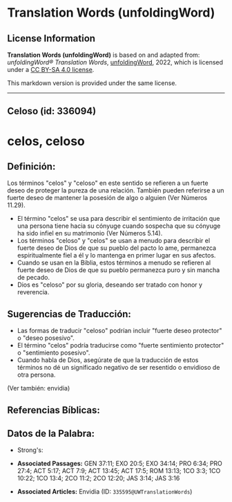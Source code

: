 # Translation Words (unfoldingWord)

## License Information

**Translation Words (unfoldingWord)** is based on and adapted from: _unfoldingWord® Translation Words_, [unfoldingWord](https://unfoldingword.org/utw), 2022, which is licensed under a [CC BY-SA 4.0 license](https://creativecommons.org/licenses/by-sa/4.0/legalcode.en).

This markdown version is provided under the same license.



--------------------------------

## Celoso (id: 336094)

celos, celoso
=============

Definición:
-----------

Los términos "celos" y "celoso" en este sentido se refieren a un fuerte deseo de proteger la pureza de una relación. También pueden referirse a un fuerte deseo de mantener la posesión de algo o alguien (Ver Números 11\.29\).

* El término "celos" se usa para describir el sentimiento de irritación que una persona tiene hacia su cónyuge cuando sospecha que su cónyuge ha sido infiel en su matrimonio (Ver Números 5\.14\).
* Los términos "celoso" y "celos" se usan a menudo para describir el fuerte deseo de Dios de que su pueblo del pacto lo ame, permanezca espiritualmente fiel a él y lo mantenga en primer lugar en sus afectos.
* Cuando se usan en la Biblia, estos términos a menudo se refieren al fuerte deseo de Dios de que su pueblo permanezca puro y sin mancha de pecado.
* Dios es "celoso" por su gloria, deseando ser tratado con honor y reverencia.

Sugerencias de Traducción:
--------------------------

* Las formas de traducir "celoso" podrían incluir "fuerte deseo protector" o "deseo posesivo".
* El término "celos" podría traducirse como "fuerte sentimiento protector" o "sentimiento posesivo".
* Cuando habla de Dios, asegúrate de que la traducción de estos términos no dé un significado negativo de ser resentido o envidioso de otra persona.

(Ver también: envidia)

Referencias Bíblicas:
---------------------

Datos de la Palabra:
--------------------

* Strong's:

* **Associated Passages:** GEN 37:11; EXO 20:5; EXO 34:14; PRO 6:34; PRO 27:4; ACT 5:17; ACT 7:9; ACT 13:45; ACT 17:5; ROM 13:13; 1CO 3:3; 1CO 10:22; 1CO 13:4; 2CO 11:2; 2CO 12:20; JAS 3:14; JAS 3:16
* **Associated Articles:** Envidia (ID: `335595@UWTranslationWords`)

